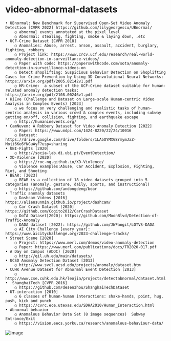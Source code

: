 # video-abnormal-datasets

	• UBnormal: New Benchmark for Supervised Open-Set Video Anomaly Detection [CVPR 2022] https://github.com/lilygeorgescu/UBnormal/
		○ abnormal events annotated at the pixel level 
		○ Abnormal: stealing, fighting, smoke & laying down, .etc
	• UCF-Crime Dataset [CVPR 2018]
		○ Anomalies: Abuse, arrest, arson, assault, accident, burglary, fighting, robbery 
		○ Project link: https://www.crcv.ucf.edu/research/real-world-anomaly-detection-in-surveillance-videos/
		○ Paper with code: https://paperswithcode.com/sota/anomaly-detection-in-surveillance-videos-on
		○ Detect shoplifting: Suspicious Behavior Detection on Shoplifting Cases for Crime Prevention by Using 3D Convolutional Neural Networks: https://arxiv.org/pdf/2005.02142v1.pdf
		○ HR-Crime:  a subset of the UCF-Crime dataset suitable for human-related anomaly detection tasks: https://arxiv.org/pdf/2108.00246v1.pdf
	• HiEve (Challenge and Dataset on Large-scale Human-centric Video Analysis in Complex Events) [2023]
		○ we focus on very challenging and realistic tasks of human-centric analysis in various crowd & complex events, including subway getting on/off, collision, fighting, and earthquake escape
		○ http://humaninevents.org/
	• CamNuvem: A Robbery Dataset for Video Anomaly Detection [2022]
		○ Paper: https://www.mdpi.com/1424-8220/22/24/10016
		○ Dataset: https://drive.google.com/drive/folders/1LA5OYMXG8rmymJaZ-Moji6Ke6YNGuAyF?usp=sharing 
	• UBI-Fights [2020]
		○ http://socia-lab.di.ubi.pt/EventDetection/
	• XD-Violence [2020]
		○ https://roc-ng.github.io/XD-Violence/
		○ Violence examples:Abuse, Car Accident, Explosion, Fighting, Riot, and Shooting
	• BEAR: [2023]
		○ BEAR is a collection of 18 video datasets grouped into 5 categories (anomaly, gesture, daily, sports, and instructional)
		○ https://github.com/andongdeng/bear
	• Traffic anomaly datasets 
		○ Dashcam Videos [2016] https://aliensunmin.github.io/project/dashcam/
		○ Car Crash Dataset [2020] https://github.com/Cogito2012/CarCrashDataset
		○ DoTA Dataset[2020]: https://github.com/MoonBlvd/Detection-of-Traffic-Anomaly
		○ DADA dataset [2022]: https://github.com/JWFangit/LOTVS-DADA
		○ AI City Challenge [every year]: https://www.aicitychallenge.org/2023-challenge-tracks/
	• Street Scene [2020]
		○ Project: https://www.merl.com/demos/video-anomaly-detection
		○ Paper: https://www.merl.com/publications/docs/TR2020-017.pdf
	• A Day on Campus (ADOC) [2020]
		○ http://qil.uh.edu/main/datasets/ 
	• UCSD Anomaly Detection Dataset [2013]
		○ http://www.svcl.ucsd.edu/projects/anomaly/dataset.htm 
	• CUHK Avenue Dataset for Abnormal Event Detection [2013]
		○ http://www.cse.cuhk.edu.hk/leojia/projects/detectabnormal/dataset.html
	•  ShanghaiTech [CVPR 2016]
		○ https://github.com/desenzhou/ShanghaiTechDataset
	• UT-interaction [2010]
		○ 6 classes of human-human interactions: shake-hands, point, hug, push, kick and punch
		○ https://cvrc.ece.utexas.edu/SDHA2010/Human_Interaction.html
	• Abnormal behavior 
		○ Anomalous Behavior Data Set (8 image sequences)  Subway Entrance/Exit
		○ https://vision.eecs.yorku.ca/research/anomalous-behaviour-data/
![image](https://github.com/yushan111/video-abnormal-datasets/assets/12656939/abb59e16-78c7-4f0b-9087-df0d4e2ba839)
